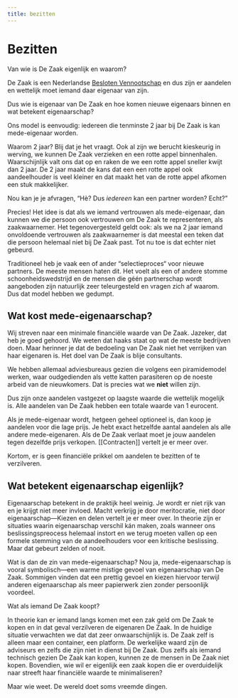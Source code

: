 ```yaml
---
title: bezitten
---
```

# Bezitten
Van wie is De Zaak eigenlijk en waarom?

De Zaak is een Nederlandse [Besloten Vennootschap](https://nl.wikipedia.org/wiki/Besloten_vennootschap_met_beperkte_aansprakelijkheid) en dus zijn er aandelen en wettelijk moet iemand daar eigenaar van zijn.

Dus wie is eigenaar van De Zaak en hoe komen nieuwe eigenaars binnen en wat betekent eigenaarschap?

Ons model is eenvoudig: iedereen die tenminste 2 jaar bij De Zaak is kan mede-eigenaar worden.

Waarom 2 jaar? Blij dat je het vraagt. Ook al zijn we berucht kieskeurig in werving, we kunnen De Zaak verzieken en een rotte appel binnenhalen. Waarschijnlijk valt ons dat op en raken de we een rotte appel sneller kwijt dan 2 jaar. De 2 jaar maakt de kans dat een een rotte appel ook aandeelhouder is veel kleiner en dat maakt het van de rotte appel afkomen een stuk makkelijker.

Nou kan je je afvragen, “Hè? Dus *iedereen* kan een partner worden? Echt?”

Precies! Het idee is dat als we iemand vertrouwen als mede-eigenaar, dan kunnen we die persoon ook vertrouwen om De Zaak te representeren, als zaakwaarnemer. Het tegenovergesteld geldt ook: als we na 2 jaar iemand onvoldoende vertrouwen als zaakwaarnemer is dat meestal een teken dat die persoon helemaal niet bij De Zaak past. Tot nu toe is dat echter niet gebeurd.

Traditioneel heb je vaak een of ander “selectieproces“ voor nieuwe partners. De meeste mensen haten dit. Het voelt als een of andere stomme schoonheidswedstrijd en de mensen die géén partnerschap wordt aangeboden zijn natuurlijk zeer teleurgesteld en vragen zich af waarom. Dus dat model hebben we gedumpt.

## Wat kost mede-eigenaarschap?

Wij streven naar een minimale financiële waarde van De Zaak. Jazeker, dat heb je goed gehoord. We weten dat haaks staat op wat de meeste bedrijven doen. Maar herinner je dat de bedoeling van De Zaak niet het verrijken van haar eigenaren is. Het doel van De Zaak is blije consultants.

We hebben allemaal adviesbureaus gezien die volgens een piramidemodel werken, waar oudgedienden als vette katten parasiteren op de noeste arbeid van de nieuwkomers. Dat is precies wat we **niet** willen zijn.

Dus zijn onze aandelen vastgezet op laagste waarde die wettelijk mogelijk is. Alle aandelen van De Zaak hebben een totale waarde van 1 eurocent.

Als je mede-eigenaar wordt, hetgeen geheel optioneel is, dan koop je aandelen voor die lage prijs. Je hebt exact hetzelfde aantal aandelen als alle andere mede-eigenaren. Als de De Zaak verlaat moet je jouw aandelen tegen dezelfde prijs verkopen. [[Contracten]] vertelt je er meer over.

Kortom, er is geen financiële prikkel om aandelen te bezitten of te verzilveren.

## Wat betekent eigenaarschap eigenlijk?

Eigenaarschap betekent in de praktijk heel weinig. Je wordt er niet rijk van en je krijgt niet meer invloed. Macht verkrijg je door meritocratie, niet door eigenaarschap—Kiezen en delen vertelt je er meer over. In theorie zijn er situaties waarin eigenaarschap verschil kán maken, zoals wanneer ons beslissingspreocess helemaal instort en we terug moeten vallen op een formele stemming van de aandeelhouders voor een kritische beslissing. Maar dat gebeurt zelden of nooit.

Wat is dan de zin van mede-eigenaarschap? Nou ja, mede-eigenaarschap is vooral symbolisch—een warme mistige gevoel van eigenaarschap van De Zaak. Sommigen vinden dat een prettig gevoel en kiezen hiervoor terwijl anderen eigenaarschap als meer papierwerk zien zonder persoonlijk voordeel.

Wat als iemand De Zaak koopt?

In theorie kan er iemand langs komen met een zak geld om De Zaak te kopen en in dat geval verzilveren de eigenaren De Zaak. In de huidige situatie verwachten we dat dat zeer onwaarschijnlijk is. De Zaak zelf is alleen maar een container, een platform. De werkelijke waard zijn de adviseurs en zelfs die zijn niet in dienst bij De Zaak. Dus zelfs als iemand technisch gezien De Zaak kan kopen, kunnen ze de mensen in De Zaak niet kopen. Bovendien, wie wil er eigenlijk een zaak kopen die er overduidelijk naar streeft haar financiële waarde te minimaliseren?

Maar wie weet. De wereld doet soms vreemde dingen.